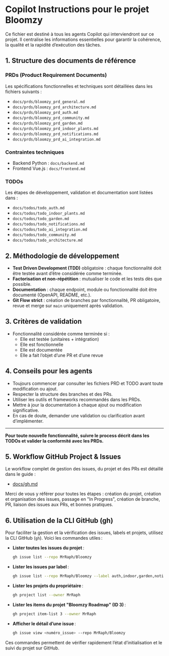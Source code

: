 # Copilot Instructions pour le projet Bloomzy

Ce fichier est destiné à tous les agents Copilot qui interviendront sur ce projet. Il centralise les informations essentielles pour garantir la cohérence, la qualité et la rapidité d’exécution des tâches.

## 1. Structure des documents de référence

### PRDs (Product Requirement Documents)
Les spécifications fonctionnelles et techniques sont détaillées dans les fichiers suivants :
- `docs/prds/bloomzy_prd_general.md`
- `docs/prds/bloomzy_prd_architecture.md`
- `docs/prds/bloomzy_prd_auth.md`
- `docs/prds/bloomzy_prd_community.md`
- `docs/prds/bloomzy_prd_garden.md`
- `docs/prds/bloomzy_prd_indoor_plants.md`
- `docs/prds/bloomzy_prd_notifications.md`
- `docs/prds/bloomzy_prd_ai_integration.md`

### Contraintes techniques
- Backend Python : `docs/backend.md`
- Frontend Vue.js : `docs/frontend.md`

### TODOs
Les étapes de développement, validation et documentation sont listées dans :
- `docs/todos/todo_auth.md`
- `docs/todos/todo_indoor_plants.md`
- `docs/todos/todo_garden.md`
- `docs/todos/todo_notifications.md`
- `docs/todos/todo_ai_integration.md`
- `docs/todos/todo_community.md`
- `docs/todos/todo_architecture.md`

## 2. Méthodologie de développement
- **Test Driven Development (TDD)** obligatoire : chaque fonctionnalité doit être testée avant d’être considérée comme terminée.
- **Factorisation et non-répétition** : mutualiser le code et les tests dès que possible.
- **Documentation** : chaque endpoint, module ou fonctionnalité doit être documenté (OpenAPI, README, etc.).
- **Git Flow strict** : création de branches par fonctionnalité, PR obligatoire, revue et merge sur `main` uniquement après validation.

## 3. Critères de validation
- Fonctionnalité considérée comme terminée si :
  - Elle est testée (unitaires + intégration)
  - Elle est fonctionnelle
  - Elle est documentée
  - Elle a fait l’objet d’une PR et d’une revue

## 4. Conseils pour les agents
- Toujours commencer par consulter les fichiers PRD et TODO avant toute modification ou ajout.
- Respecter la structure des branches et des PRs.
- Utiliser les outils et frameworks recommandés dans les PRDs.
- Mettre à jour la documentation à chaque ajout ou modification significative.
- En cas de doute, demander une validation ou clarification avant d’implémenter.

---

**Pour toute nouvelle fonctionnalité, suivre le process décrit dans les TODOs et valider la conformité avec les PRDs.**


## 5. Workflow GitHub Project & Issues

Le workflow complet de gestion des issues, du projet et des PRs est détaillé dans le guide :

- [docs/gh.md](../docs/gh.md)

Merci de vous y référer pour toutes les étapes : création du projet, création et organisation des issues, passage en "In Progress", création de branche, PR, liaison des issues aux PRs, et bonnes pratiques.


## 6. Utilisation de la CLI GitHub (gh)

Pour faciliter la gestion et la vérification des issues, labels et projets, utilisez la CLI GitHub (`gh`). Voici les commandes utiles :

- **Lister toutes les issues du projet** :
  ```zsh
  gh issue list --repo MrRaph/Bloomzy
  ```
- **Lister les issues par label** :
  ```zsh
  gh issue list --repo MrRaph/Bloomzy --label auth,indoor,garden,notifications,ai,community,architecture
  ```
- **Lister les projets du propriétaire** :
  ```zsh
  gh project list --owner MrRaph
  ```
- **Lister les items du projet "Bloomzy Roadmap" (ID 3)** :
  ```zsh
  gh project item-list 3 --owner MrRaph
  ```
- **Afficher le détail d’une issue** :
  ```zsh
  gh issue view <numéro_issue> --repo MrRaph/Bloomzy
  ```

Ces commandes permettent de vérifier rapidement l’état d’initialisation et le suivi du projet sur GitHub.
